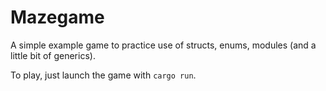 # Mazegame

A simple example game to practice use of structs, enums, modules (and a little bit of generics).

To play, just launch the game with `cargo run`.
